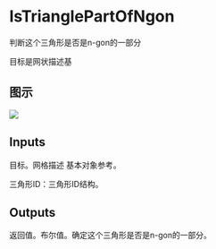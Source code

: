 # IsTrianglePartOfNgon

判断这个三角形是否是n-gon的一部分

目标是网状描述基

## 图示

![]($-20221218-20044395.png)

## Inputs

目标。网格描述 基本对象参考。

三角形ID：三角形ID结构。  

## Outputs

返回值。布尔值。确定这个三角形是否是n-gon的一部分。
